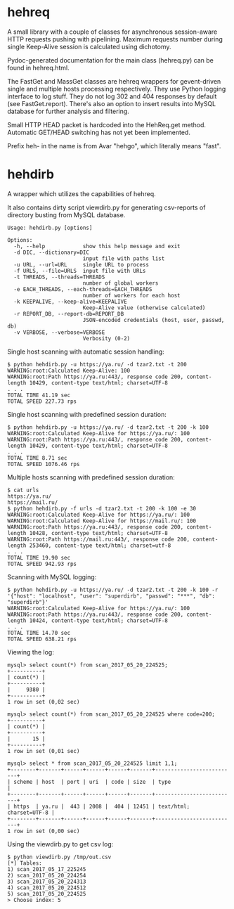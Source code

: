 hehreq
============

A small library with a couple of classes for asynchronous session-aware HTTP requests pushing with pipelining.
Maximum requests number during single Keep-Alive session is calculated using dichotomy.

Pydoc-generated documentation for the main class (hehreq.py) can be found in hehreq.html.

The FastGet and MassGet classes are hehreq wrappers for gevent-driven single and multiple hosts processing respectively.
They use Python logging interface to log stuff. They do not log 302 and 404 responses by default (see FastGet.report).
There's also an option to insert results into MySQL database for further analysis and filtering.

Small HTTP HEAD packet is hardcoded into the HehReq.get method. Automatic GET/HEAD switching has not yet been implemented.

Prefix heh- in the name is from Avar "hehgo", which literally means "fast".

hehdirb
============

A wrapper which utilizes the capabilities of hehreq.

It also contains dirty script viewdirb.py for generating csv-reports of directory busting from MySQL database.
```
Usage: hehdirb.py [options]

Options:
  -h, --help            show this help message and exit
  -d DIC, --dictionary=DIC
                        input file with paths list
  -u URL, --url=URL     single URL to process
  -f URLS, --file=URLS  input file with URLs
  -t THREADS, --threads=THREADS
                        number of global workers
  -e EACH_THREADS, --each-threads=EACH_THREADS
                        number of workers for each host
  -k KEEPALIVE, --keep-alive=KEEPALIVE
                        Keep-Alive value (otherwise calculated)
  -r REPORT_DB, --report-db=REPORT_DB
                        JSON-encoded credentials (host, user, passwd, db)
  -v VERBOSE, --verbose=VERBOSE
                        Verbosity (0-2)
```
Single host scanning with automatic session handling:
```
$ python hehdirb.py -u https://ya.ru/ -d tzar2.txt -t 200
WARNING:root:Calculated Keep-Alive: 100
WARNING:root:Path https://ya.ru:443/, response code 200, content-length 10429, content-type text/html; charset=UTF-8
. . .
TOTAL TIME 41.19 sec
TOTAL SPEED 227.73 rps
```
Single host scanning with predefined session duration:
```
$ python hehdirb.py -u https://ya.ru/ -d tzar2.txt -t 200 -k 100
WARNING:root:Calculated Keep-Alive for https://ya.ru/: 100
WARNING:root:Path https://ya.ru:443/, response code 200, content-length 10429, content-type text/html; charset=UTF-8
. . .
TOTAL TIME 8.71 sec
TOTAL SPEED 1076.46 rps
```
Multiple hosts scanning with predefined session duration:
```
$ cat urls
https://ya.ru/
https://mail.ru/
$ python hehdirb.py -f urls -d tzar2.txt -t 200 -k 100 -e 30
WARNING:root:Calculated Keep-Alive for https://ya.ru/: 100
WARNING:root:Calculated Keep-Alive for https://mail.ru/: 100
WARNING:root:Path https://ya.ru:443/, response code 200, content-length 10428, content-type text/html; charset=UTF-8
WARNING:root:Path https://mail.ru:443/, response code 200, content-length 253460, content-type text/html; charset=utf-8
. . .
TOTAL TIME 19.90 sec
TOTAL SPEED 942.93 rps
```
Scanning with MySQL logging:
```
$ python hehdirb.py -u https://ya.ru/ -d tzar2.txt -t 200 -k 100 -r '{"host": "localhost", "user": "superdirb", "passwd": "***", "db": "superdirb"}'
WARNING:root:Calculated Keep-Alive for https://ya.ru/: 100
WARNING:root:Path https://ya.ru:443/, response code 200, content-length 10424, content-type text/html; charset=UTF-8
. . .
TOTAL TIME 14.70 sec
TOTAL SPEED 638.21 rps
```
Viewing the log:
```
mysql> select count(*) from scan_2017_05_20_224525;
+----------+
| count(*) |
+----------+
|     9380 |
+----------+
1 row in set (0,02 sec)

mysql> select count(*) from scan_2017_05_20_224525 where code=200;
+----------+
| count(*) |
+----------+
|       15 |
+----------+
1 row in set (0,01 sec)

mysql> select * from scan_2017_05_20_224525 limit 1,1;
+--------+-------+------+------+------+-------+--------------------------+
| scheme | host  | port | uri  | code | size  | type                     |
+--------+-------+------+------+------+-------+--------------------------+
| https  | ya.ru |  443 | 2008 |  404 | 12451 | text/html; charset=UTF-8 |
+--------+-------+------+------+------+-------+--------------------------+
1 row in set (0,00 sec)
```
Using the viewdirb.py to get csv log:
```
$ python viewdirb.py /tmp/out.csv
[*] Tables:
1) scan_2017_05_17_225245
2) scan_2017_05_20_224254
3) scan_2017_05_20_224313
4) scan_2017_05_20_224512
5) scan_2017_05_20_224525
> Choose index: 5
```